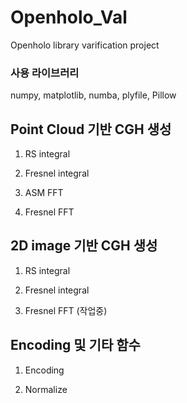 # Openholo_Val
Openholo library varification project

### 사용 라이브러리
numpy, matplotlib, numba, plyfile, Pillow

## Point Cloud 기반 CGH 생성
1. RS integral

2. Fresnel integral

3. ASM FFT

4. Fresnel FFT


## 2D image 기반 CGH 생성
1. RS integral

2. Fresnel integral

3. Fresnel FFT
(작업중)

## Encoding 및 기타 함수
1. Encoding

2. Normalize
